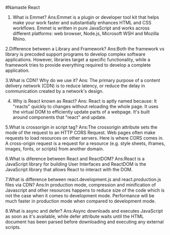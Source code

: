 #Namaste React

1. What is Emmet?
Ans:Emmet is a plugin or developer tool kit that helps make your work faster and substantially enhances HTML and CSS workflows. Emmet is written in pure JavaScript and works across different platforms: web browser, Node.js, Microsoft WSH and Mozilla Rhino.

2.Difference between a Library and Framework?
Ans:Both the framework vs library is precoded support programs to develop complex software applications. However, libraries target a specific functionality, while a framework tries to provide everything required to develop a complete application.

3.What is CDN? Why do we use it?
Ans: The primary purpose of a content delivery network (CDN) is to reduce latency, or reduce the delay in communication created by a network's design.

4. Why is React known as React?
Ans: React is aptly named because: It "reacts" quickly to changes without reloading the whole page. It uses the virtual DOM to efficiently update parts of a webpage. It's built around components that "react" and update.

5.What is crossorigin in script tag?
Ans:The crossorigin attribute sets the mode of the request to an HTTP CORS Request. Web pages often make requests to load resources on other servers. Here is where CORS comes in. A cross-origin request is a request for a resource (e.g. style sheets, iframes, images, fonts, or scripts) from another domain.

6.What is diference between React and ReactDOM?
Ans:React is a JavaScript library for building User Interfaces and ReactDOM is the JavaScript library that allows React to interact with the DOM.

7.What is difference between react.development.js and react.production.js files via CDN?
Ans:In production mode, compression and minification of Javascript and other resources happens to reduce size of the code which is not the case when it comes to development mode. Performance will be much faster in production mode when compared to development mode.

8.What is async and defer?
Ans:Async downloads and executes JavaScript as soon as it's available, while defer attribute waits until the HTML document has been parsed before downloading and executing any external scripts.
